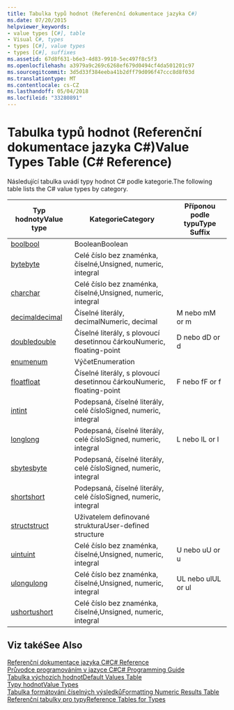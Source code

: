 ```yaml
---
title: Tabulka typů hodnot (Referenční dokumentace jazyka C#)
ms.date: 07/20/2015
helpviewer_keywords:
- value types [C#], table
- Visual C#, types
- types [C#], value types
- types [C#], suffixes
ms.assetid: 67d8f631-b6e3-4d83-9910-5ec497f8c5f3
ms.openlocfilehash: a3979a9c269c6268ef679d0494cf4da501201c97
ms.sourcegitcommit: 3d5d33f384eeba41b2dff79d096f47ccc8d8f03d
ms.translationtype: MT
ms.contentlocale: cs-CZ
ms.lasthandoff: 05/04/2018
ms.locfileid: "33280891"
---
```

# <a name="value-types-table-c-reference"></a><span data-ttu-id="54a0f-102">Tabulka typů hodnot (Referenční dokumentace jazyka C#)</span><span class="sxs-lookup"><span data-stu-id="54a0f-102">Value Types Table (C# Reference)</span></span>
<span data-ttu-id="54a0f-103">Následující tabulka uvádí typy hodnot C# podle kategorie.</span><span class="sxs-lookup"><span data-stu-id="54a0f-103">The following table lists the C# value types by category.</span></span>  
  
|<span data-ttu-id="54a0f-104">Typ hodnoty</span><span class="sxs-lookup"><span data-stu-id="54a0f-104">Value type</span></span>|<span data-ttu-id="54a0f-105">Kategorie</span><span class="sxs-lookup"><span data-stu-id="54a0f-105">Category</span></span>|<span data-ttu-id="54a0f-106">Příponou podle typu</span><span class="sxs-lookup"><span data-stu-id="54a0f-106">Type Suffix</span></span>|  
|----------------|--------------|-----------------|  
|[<span data-ttu-id="54a0f-107">bool</span><span class="sxs-lookup"><span data-stu-id="54a0f-107">bool</span></span>](../../../csharp/language-reference/keywords/bool.md)|<span data-ttu-id="54a0f-108">Boolean</span><span class="sxs-lookup"><span data-stu-id="54a0f-108">Boolean</span></span>||  
|[<span data-ttu-id="54a0f-109">byte</span><span class="sxs-lookup"><span data-stu-id="54a0f-109">byte</span></span>](../../../csharp/language-reference/keywords/byte.md)|<span data-ttu-id="54a0f-110">Celé číslo bez znaménka, číselné,</span><span class="sxs-lookup"><span data-stu-id="54a0f-110">Unsigned, numeric, integral</span></span>||  
|[<span data-ttu-id="54a0f-111">char</span><span class="sxs-lookup"><span data-stu-id="54a0f-111">char</span></span>](../../../csharp/language-reference/keywords/char.md)|<span data-ttu-id="54a0f-112">Celé číslo bez znaménka, číselné,</span><span class="sxs-lookup"><span data-stu-id="54a0f-112">Unsigned, numeric, integral</span></span>||  
|[<span data-ttu-id="54a0f-113">decimal</span><span class="sxs-lookup"><span data-stu-id="54a0f-113">decimal</span></span>](../../../csharp/language-reference/keywords/decimal.md)|<span data-ttu-id="54a0f-114">Číselné literály, decimal</span><span class="sxs-lookup"><span data-stu-id="54a0f-114">Numeric, decimal</span></span>|<span data-ttu-id="54a0f-115">M nebo m</span><span class="sxs-lookup"><span data-stu-id="54a0f-115">M or m</span></span>|  
|[<span data-ttu-id="54a0f-116">double</span><span class="sxs-lookup"><span data-stu-id="54a0f-116">double</span></span>](../../../csharp/language-reference/keywords/double.md)|<span data-ttu-id="54a0f-117">Číselné literály, s plovoucí desetinnou čárkou</span><span class="sxs-lookup"><span data-stu-id="54a0f-117">Numeric, floating-point</span></span>|<span data-ttu-id="54a0f-118">D nebo d</span><span class="sxs-lookup"><span data-stu-id="54a0f-118">D or d</span></span>|  
|[<span data-ttu-id="54a0f-119">enum</span><span class="sxs-lookup"><span data-stu-id="54a0f-119">enum</span></span>](../../../csharp/language-reference/keywords/enum.md)|<span data-ttu-id="54a0f-120">Výčet</span><span class="sxs-lookup"><span data-stu-id="54a0f-120">Enumeration</span></span>||  
|[<span data-ttu-id="54a0f-121">float</span><span class="sxs-lookup"><span data-stu-id="54a0f-121">float</span></span>](../../../csharp/language-reference/keywords/float.md)|<span data-ttu-id="54a0f-122">Číselné literály, s plovoucí desetinnou čárkou</span><span class="sxs-lookup"><span data-stu-id="54a0f-122">Numeric, floating-point</span></span>|<span data-ttu-id="54a0f-123">F nebo f</span><span class="sxs-lookup"><span data-stu-id="54a0f-123">F or f</span></span>|  
|[<span data-ttu-id="54a0f-124">int</span><span class="sxs-lookup"><span data-stu-id="54a0f-124">int</span></span>](../../../csharp/language-reference/keywords/int.md)|<span data-ttu-id="54a0f-125">Podepsaná, číselné literály, celé číslo</span><span class="sxs-lookup"><span data-stu-id="54a0f-125">Signed, numeric, integral</span></span>||  
|[<span data-ttu-id="54a0f-126">long</span><span class="sxs-lookup"><span data-stu-id="54a0f-126">long</span></span>](../../../csharp/language-reference/keywords/long.md)|<span data-ttu-id="54a0f-127">Podepsaná, číselné literály, celé číslo</span><span class="sxs-lookup"><span data-stu-id="54a0f-127">Signed, numeric, integral</span></span>|<span data-ttu-id="54a0f-128">L nebo l</span><span class="sxs-lookup"><span data-stu-id="54a0f-128">L or l</span></span>|  
|[<span data-ttu-id="54a0f-129">sbyte</span><span class="sxs-lookup"><span data-stu-id="54a0f-129">sbyte</span></span>](../../../csharp/language-reference/keywords/sbyte.md)|<span data-ttu-id="54a0f-130">Podepsaná, číselné literály, celé číslo</span><span class="sxs-lookup"><span data-stu-id="54a0f-130">Signed, numeric, integral</span></span>||  
|[<span data-ttu-id="54a0f-131">short</span><span class="sxs-lookup"><span data-stu-id="54a0f-131">short</span></span>](../../../csharp/language-reference/keywords/short.md)|<span data-ttu-id="54a0f-132">Podepsaná, číselné literály, celé číslo</span><span class="sxs-lookup"><span data-stu-id="54a0f-132">Signed, numeric, integral</span></span>||  
|[<span data-ttu-id="54a0f-133">struct</span><span class="sxs-lookup"><span data-stu-id="54a0f-133">struct</span></span>](../../../csharp/language-reference/keywords/struct.md)|<span data-ttu-id="54a0f-134">Uživatelem definované struktura</span><span class="sxs-lookup"><span data-stu-id="54a0f-134">User-defined structure</span></span>||  
|[<span data-ttu-id="54a0f-135">uint</span><span class="sxs-lookup"><span data-stu-id="54a0f-135">uint</span></span>](../../../csharp/language-reference/keywords/uint.md)|<span data-ttu-id="54a0f-136">Celé číslo bez znaménka, číselné,</span><span class="sxs-lookup"><span data-stu-id="54a0f-136">Unsigned, numeric, integral</span></span>|<span data-ttu-id="54a0f-137">U nebo u</span><span class="sxs-lookup"><span data-stu-id="54a0f-137">U or u</span></span>|  
|[<span data-ttu-id="54a0f-138">ulong</span><span class="sxs-lookup"><span data-stu-id="54a0f-138">ulong</span></span>](../../../csharp/language-reference/keywords/ulong.md)|<span data-ttu-id="54a0f-139">Celé číslo bez znaménka, číselné,</span><span class="sxs-lookup"><span data-stu-id="54a0f-139">Unsigned, numeric, integral</span></span>|<span data-ttu-id="54a0f-140">UL nebo ul</span><span class="sxs-lookup"><span data-stu-id="54a0f-140">UL or ul</span></span>|  
|[<span data-ttu-id="54a0f-141">ushort</span><span class="sxs-lookup"><span data-stu-id="54a0f-141">ushort</span></span>](../../../csharp/language-reference/keywords/ushort.md)|<span data-ttu-id="54a0f-142">Celé číslo bez znaménka, číselné,</span><span class="sxs-lookup"><span data-stu-id="54a0f-142">Unsigned, numeric, integral</span></span>||  
  
## <a name="see-also"></a><span data-ttu-id="54a0f-143">Viz také</span><span class="sxs-lookup"><span data-stu-id="54a0f-143">See Also</span></span>  
 [<span data-ttu-id="54a0f-144">Referenční dokumentace jazyka C#</span><span class="sxs-lookup"><span data-stu-id="54a0f-144">C# Reference</span></span>](../../../csharp/language-reference/index.md)  
 [<span data-ttu-id="54a0f-145">Průvodce programováním v jazyce C#</span><span class="sxs-lookup"><span data-stu-id="54a0f-145">C# Programming Guide</span></span>](../../../csharp/programming-guide/index.md)  
 [<span data-ttu-id="54a0f-146">Tabulka výchozích hodnot</span><span class="sxs-lookup"><span data-stu-id="54a0f-146">Default Values Table</span></span>](../../../csharp/language-reference/keywords/default-values-table.md)  
 [<span data-ttu-id="54a0f-147">Typy hodnot</span><span class="sxs-lookup"><span data-stu-id="54a0f-147">Value Types</span></span>](../../../csharp/language-reference/keywords/value-types.md)  
 [<span data-ttu-id="54a0f-148">Tabulka formátování číselných výsledků</span><span class="sxs-lookup"><span data-stu-id="54a0f-148">Formatting Numeric Results Table</span></span>](../../../csharp/language-reference/keywords/formatting-numeric-results-table.md)  
 [<span data-ttu-id="54a0f-149">Referenční tabulky pro typy</span><span class="sxs-lookup"><span data-stu-id="54a0f-149">Reference Tables for Types</span></span>](../../../csharp/language-reference/keywords/reference-tables-for-types.md)
